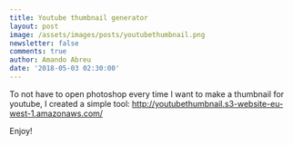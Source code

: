 ```yaml
---
title: Youtube thumbnail generator
layout: post
image: /assets/images/posts/youtubethumbnail.png
newsletter: false
comments: true
author: Amando Abreu
date: '2018-05-03 02:30:00'
---
```

To not have to open photoshop every time I want to make a thumbnail for youtube, I created a simple tool: http://youtubethumbnail.s3-website-eu-west-1.amazonaws.com/

Enjoy!
